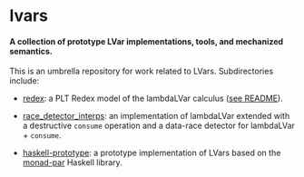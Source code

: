lvars
=====

#### A collection of prototype LVar implementations, tools, and mechanized semantics.

This is an umbrella repository for work related to LVars.
Subdirectories include:

  * [redex]: a PLT Redex model of the lambdaLVar calculus ([see
    README](https://github.com/iu-parfunc/lvars/tree/master/redex#readme)).

  * [race_detector_interps]: an implementation of lambdaLVar extended
     with a destructive `consume` operation and a data-race detector
     for lambdaLVar + `consume`.

  * [haskell-prototype]: a prototype implementation of LVars based on
    the [monad-par](http://hackage.haskell.org/package/monad-par)
    Haskell library.


[redex]: https://github.com/iu-parfunc/lvars/tree/master/redex
[race_detector_interps]: https://github.com/iu-parfunc/lvars/tree/master/race_detector_interps
[haskell-prototype]: https://github.com/iu-parfunc/lvars/tree/master/haskell-prototype
